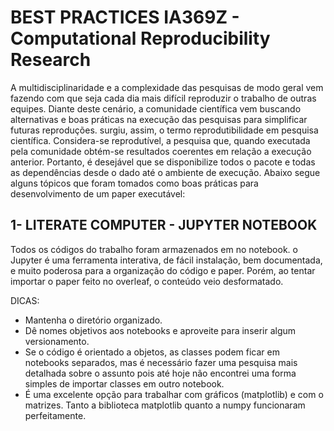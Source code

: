 # BEST PRACTICES IA369Z - Computational Reproducibility Research

A multidisciplinaridade e a complexidade das pesquisas de modo geral vem fazendo com que seja cada dia mais difícil reproduzir o trabalho de outras equipes. Diante deste cenário, a comunidade científica vem buscando alternativas e boas práticas na execução das pesquisas para simplificar futuras reproduções. surgiu, assim, o termo reprodutibilidade em pesquisa científica. 
Considera-se reprodutível, a pesquisa que, quando executada pela comunidade obtém-se resultados coerentes em relação a execução anterior. Portanto, é desejável que se disponibilize todos o pacote e todas as dependências desde o dado até o ambiente de execução. Abaixo segue alguns tópicos que foram tomados como boas práticas para desenvolvimento de um paper executável:

## 1- LITERATE COMPUTER - JUPYTER NOTEBOOK

Todos os códigos do trabalho foram armazenados em no notebook. o Jupyter é uma ferramenta interativa, de fácil instalação, bem documentada, e muito poderosa para a organização do código e paper. Porém, ao tentar importar o paper feito no overleaf, o conteúdo veio desformatado. 

<green>DICAS:</green>
- Mantenha o diretório organizado.
- Dê nomes objetivos aos notebooks e aproveite para inserir algum versionamento.
- Se o código é orientado a objetos, as classes podem ficar em notebooks separados, mas é necessário fazer uma pesquisa mais detalhada sobre o assunto pois até hoje não encontrei uma forma simples de importar classes em outro notebook.
- É uma excelente opção para trabalhar com gráficos (matplotlib) e com o matrizes. Tanto a biblioteca matplotlib quanto a numpy funcionaram perfeitamente. 



    
